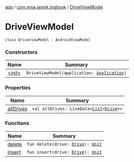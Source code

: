 [app](../../index.md) / [com.ema.jannik.logbook](../index.md) / [DriveViewModel](./index.md)

# DriveViewModel

`class DriveViewModel : AndroidViewModel`

### Constructors

| Name | Summary |
|---|---|
| [&lt;init&gt;](-init-.md) | `DriveViewModel(application: `[`Application`](https://developer.android.com/reference/android/app/Application.html)`)` |

### Properties

| Name | Summary |
|---|---|
| [allDrives](all-drives.md) | `val allDrives: LiveData<`[`List`](https://kotlinlang.org/api/latest/jvm/stdlib/kotlin.collections/-list/index.html)`<`[`Drive`](../../com.ema.jannik.logbook.model/-drive/index.md)`>>` |

### Functions

| Name | Summary |
|---|---|
| [delete](delete.md) | `fun delete(drive: `[`Drive`](../../com.ema.jannik.logbook.model/-drive/index.md)`): `[`Unit`](https://kotlinlang.org/api/latest/jvm/stdlib/kotlin/-unit/index.html) |
| [insert](insert.md) | `fun insert(drive: `[`Drive`](../../com.ema.jannik.logbook.model/-drive/index.md)`): `[`Unit`](https://kotlinlang.org/api/latest/jvm/stdlib/kotlin/-unit/index.html) |
